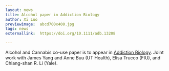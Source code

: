 ```yaml
---
layout: news
title: Alcohol paper in Addiction Biology
author: Xi Luo
previewimage:  abcd700x400.jpg
tags: news
externallink:  https://doi.org/10.1111/adb.13208

---
```


Alcohol and Cannabis co-use paper is to appear in [Addiction Biology](https://doi.org/10.1111/adb.13208).   Joint work with James Yang and Anne Buu (UT Health),  Elisa Trucco (FIU), and Chiang-shan R. Li (Yale).